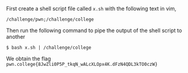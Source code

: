 First create a shell script file called `x.sh` with the following text in vim,
```
/challenge/pwn;/challenge/college
```

Then run the following command to pipe the output of the shell script to another 
```
$ bash x.sh | /challenge/college
```

We obtain the flag `pwn.college{8JwZli0P5P_tkqN_wALcXLOpx4K.dFzN4QDL3kTO0czW}`